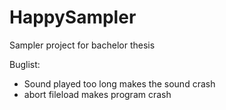# HappySampler
Sampler project for bachelor thesis

Buglist: 

* Sound played too long makes the sound crash
* abort fileload makes program crash
